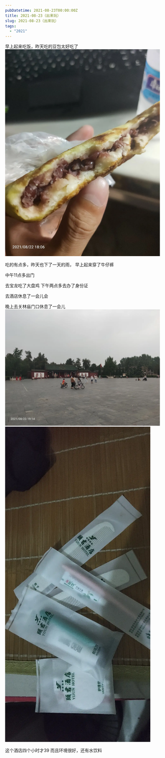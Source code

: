 ```yaml
---
pubDatetime: 2021-08-23T00:00:00Z
title: 2021-08-23（出来玩）
slug: 2021-08-23（出来玩）
tags:
  - "2021"
---
```


早上起来吃饭，昨天吃的豆包太好吃了
![](../../img/6904315-b0dc33d89d742698.jpg)

吃的有点多，昨天也下了一天的雨，
早上起来穿了牛仔裤

中午11点多出门

去宝龙吃了大盘鸡
下午两点多去办了身份证

去酒店休息了一会儿会

晚上去关林庙门口休息了一会儿
![](../../img/6904315-264fa638969b876a.jpg)
![](../../img/6904315-db476ecc7c81e20f.jpg)

这个酒店四个小时才39
而且环境很好，还有水饮料
